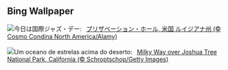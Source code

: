 ## Bing Wallpaper
![](https://www.bing.com/th?id=OHR.ExteriorPreservationHall_JA-JP1094294616_UHD.jpg&w=1000)今日は国際ジャズ・デー:&nbsp;&ensp;[プリザベーション・ホール, 米国 ルイジアナ州 (© Cosmo Condina North America/Alamy)](https://www.bing.com/th?id=OHR.ExteriorPreservationHall_JA-JP1094294616_UHD.jpg)
<br><br/>
![](https://www.bing.com/th?id=OHR.JTNPMilkyWay_PT-BR5635937343_UHD.jpg&w=1000)Um oceano de estrelas acima do deserto:&nbsp;&ensp;[Milky Way over Joshua Tree National Park, California (© Schroptschop/Getty Images)](https://www.bing.com/th?id=OHR.JTNPMilkyWay_PT-BR5635937343_UHD.jpg)
<br><br/>
